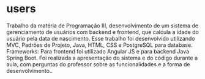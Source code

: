 # users


Trabalho da matéria de Programação III, desenvolvimento de um sistema de gerenciamento de usuários com backend e frontend, que calcula a idade do usuário pela data de nascimento. Esse trabalho foi desenvolvido utilizando MVC, Padrões de Projeto, Java, HTML, CSS e PostgreSQL para database.
Frameworks: Para frontend foi utilizado Angular JS e para backend Java Spring Boot.
Foi realizada a apresentação do sistema e do código durante a aula, com perguntas do professor sobre as funcionalidades e a forma de desenvolvimento..
